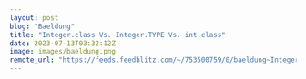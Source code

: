 ```yaml
---
layout: post
blog: "Baeldung"
title: "Integer.class Vs. Integer.TYPE Vs. int.class"
date: 2023-07-13T03:32:12Z
image: images/baeldung.png
remote_url: "https://feeds.feedblitz.com/~/753500759/0/baeldung~Integerclass-Vs-IntegerTYPE-Vs-intclass"
---
```

